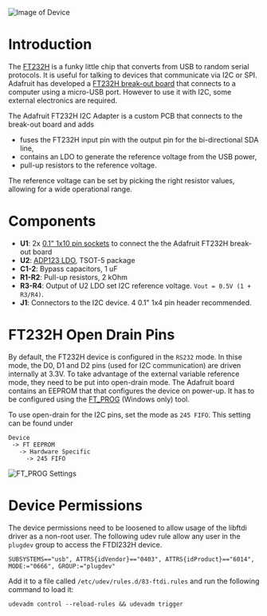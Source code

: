 ![Image of Device](https://i.imgur.com/1E6iFkH.jpg)

# Introduction
The [FT232H](http://www.ftdichip.com/Products/ICs/FT232H.htm) is a funky little chip that converts from USB to random serial protocols. It is useful for talking to devices that communicate via I2C or SPI. Adafruit has developed a [FT232H break-out board](https://learn.adafruit.com/adafruit-ft232h-breakout/) that connects to a computer using a micro-USB port. However to use it with I2C, some external electronics are required.
 
The Adafruit FT232H I2C Adapter is a custom PCB that connects to the break-out board and adds
* fuses the FT232H input pin with the output pin for the bi-directional SDA line,
* contains an LDO to generate the reference voltage from the USB power,
* pull-up resistors to the reference voltage.

The reference voltage can be set by picking the right resistor values, allowing for a wide operational range.

# Components

* **U1**: 2x [0.1" 1x10 pin sockets](https://www.digikey.com/products/en?keywords=s7043-ND) to connect the the Adafruit FT232H break-out board
* **U2**: [ADP123 LDO](https://www.digikey.com/products/en?keywords=12T2968), TSOT-5 package
* **C1-2**: Bypass capacitors, 1 uF
* **R1-R2**: Pull-up resistors, 2 kOhm
* **R3-R4**: Output of U2 LDO set I2C reference voltage. `Vout = 0.5V (1 + R3/R4)`.
* **J1**: Connectors to the I2C device. 4 0.1" 1x4 pin header recommended.

# FT232H Open Drain Pins
By default, the FT232H device is configured in the `RS232` mode. In thise mode, the D0, D1 and D2 pins (used for I2C communication) are driven internally at 3.3V. To take advantage of the external variable reference mode, they need to be put into open-drain mode. The Adafruit board contains an EEPROM that that configures the device on power-up. It has to be configured using the [FT_PROG](http://www.ftdichip.com/Support/Utilities.htm#FT_PROG) (Windows only) tool.

To use open-drain for the I2C pins, set the mode as `245 FIFO`. This setting can be found under
```
Device
 -> FT EEPROM
   -> Hardware Specific
     -> 245 FIFO
```

![FT_PROG Settings](https://i.imgur.com/7jFPrpg.png)

# Device Permissions
The device permissions need to be loosened to allow usage of the libftdi driver as a non-root user. The following udev rule allow any user in the `plugdev` group to access the FTDI232H device. 

```
SUBSYSTEMS=="usb", ATTRS{idVendor}=="0403", ATTRS{idProduct}=="6014", MODE:="0666", GROUP:="plugdev"
```

Add it to a file called `/etc/udev/rules.d/83-ftdi.rules` and run the following command to load it:
```shell
udevadm control --reload-rules && udevadm trigger
```
